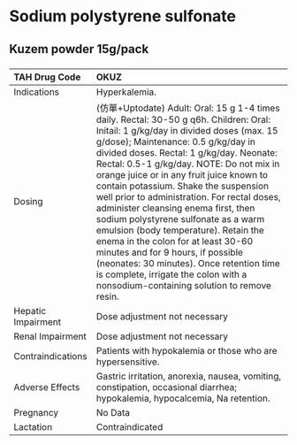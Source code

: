 # Sodium polystyrene sulfonate

## Kuzem powder 15g/pack

##### 

| TAH Drug Code      | OKUZ                                                                                                                                                                                                                                                                                                                                                                                                                                                                                                                                                                                                                                                                                                                                       |
|:-------------------|:-------------------------------------------------------------------------------------------------------------------------------------------------------------------------------------------------------------------------------------------------------------------------------------------------------------------------------------------------------------------------------------------------------------------------------------------------------------------------------------------------------------------------------------------------------------------------------------------------------------------------------------------------------------------------------------------------------------------------------------------|
| Indications        | Hyperkalemia.                                                                                                                                                                                                                                                                                                                                                                                                                                                                                                                                                                                                                                                                                                                              |
| Dosing             | (仿單+Uptodate) Adult: Oral: 15 g 1-4 times daily. Rectal: 30-50 g q6h. Children: Oral: Initail: 1 g/kg/day in divided doses (max. 15 g/dose); Maintenance: 0.5 g/kg/day in divided doses. Rectal: 1 g/kg/day. Neonate: Rectal: 0.5-1 g/kg/day. NOTE: Do not mix in orange juice or in any fruit juice known to contain potassium. Shake the suspension well prior to administration. For rectal doses, administer cleansing enema first, then sodium polystyrene sulfonate as a warm emulsion (body temperature). Retain the enema in the colon for at least 30-60 minutes and for 9 hours, if possible (neonates: 30 minutes). Once retention time is complete, irrigate the colon with a nonsodium-containing solution to remove resin. |
| Hepatic Impairment | Dose adjustment not necessary                                                                                                                                                                                                                                                                                                                                                                                                                                                                                                                                                                                                                                                                                                              |
| Renal Impairment   | Dose adjustment not necessary                                                                                                                                                                                                                                                                                                                                                                                                                                                                                                                                                                                                                                                                                                              |
| Contraindications  | Patients with hypokalemia or those who are hypersensitive.                                                                                                                                                                                                                                                                                                                                                                                                                                                                                                                                                                                                                                                                                 |
| Adverse Effects    | Gastric irritation, anorexia, nausea, vomiting, constipation, occasional diarrhea; hypokalemia, hypocalcemia, Na retention.                                                                                                                                                                                                                                                                                                                                                                                                                                                                                                                                                                                                                |
| Pregnancy          | No Data                                                                                                                                                                                                                                                                                                                                                                                                                                                                                                                                                                                                                                                                                                                                    |
| Lactation          | Contraindicated                                                                                                                                                                                                                                                                                                                                                                                                                                                                                                                                                                                                                                                                                                                            |

